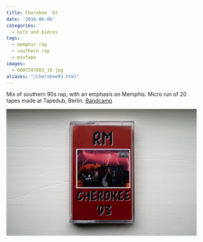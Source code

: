 ```yaml
---
title: Cherokee '93
date: '2016-06-06'
categories: 
  - bits and pieces
tags:
  - memphis rap
  - southern rap
  - mixtape
images:
  - 0007597003_10.jpg
aliases: "/cherokee93.html"
---
```


Mix of southern 90s rap, with an emphasis on Memphis. Micro run of 20 tapes made at Tapedub, Berlin.
[Bandcamp](https://rmtapes.bandcamp.com/album/cherokee-93-extended)

![Physical format](0007597003_10.jpg)